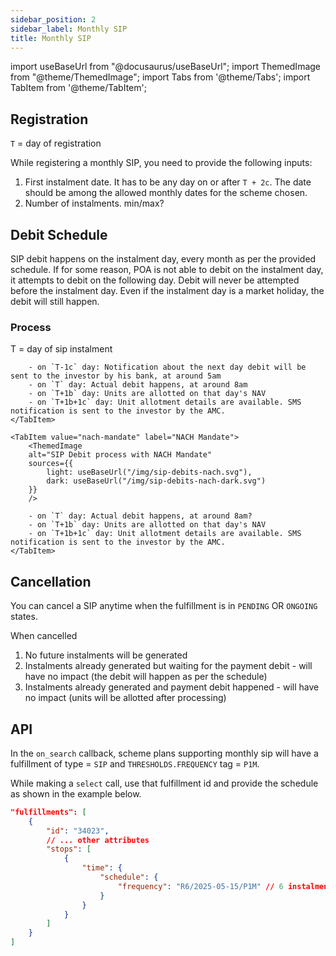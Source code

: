 ```yaml
---
sidebar_position: 2
sidebar_label: Monthly SIP
title: Monthly SIP
---
```


import useBaseUrl from "@docusaurus/useBaseUrl";
import ThemedImage from "@theme/ThemedImage";
import Tabs from '@theme/Tabs';
import TabItem from '@theme/TabItem';

## Registration

`T` = day of registration  

While registering a monthly SIP, you need to provide the following inputs:
1. First instalment date. It has to be any day on or after `T + 2c`. The date should be among the allowed monthly dates for the scheme chosen.
2. Number of instalments. min/max?

## Debit Schedule

SIP debit happens on the instalment day, every month as per the provided schedule. If for some reason, POA is not able to debit on the instalment day, it attempts to debit on the following day. Debit will never be attempted before the instalment day. Even if the instalment day is a market holiday, the debit will still happen.

### Process

T = day of sip instalment  

<Tabs>
    <TabItem value="upi-autopay" label="UPI Autopay" default>
        <ThemedImage
        alt="SIP Debit process with UPI Autopay Mandate"
        sources={{
            light: useBaseUrl("/img/sip-debits-upiautopay.svg"),
            dark: useBaseUrl("/img/sip-debits-upiautopay-dark.svg"),
        }}
        />

        - on `T-1c` day: Notification about the next day debit will be sent to the investor by his bank, at around 5am
        - on `T` day: Actual debit happens, at around 8am
        - on `T+1b` day: Units are allotted on that day's NAV
        - on `T+1b+1c` day: Unit allotment details are available. SMS notification is sent to the investor by the AMC.
    </TabItem>

    <TabItem value="nach-mandate" label="NACH Mandate">
        <ThemedImage
        alt="SIP Debit process with NACH Mandate"
        sources={{
            light: useBaseUrl("/img/sip-debits-nach.svg"),
            dark: useBaseUrl("/img/sip-debits-nach-dark.svg")
        }}
        />

        - on `T` day: Actual debit happens, at around 8am?
        - on `T+1b` day: Units are allotted on that day's NAV
        - on `T+1b+1c` day: Unit allotment details are available. SMS notification is sent to the investor by the AMC.    
    </TabItem>
</Tabs>

## Cancellation
You can cancel a SIP anytime when the fulfillment is in `PENDING` OR `ONGOING` states.

When cancelled
1. No future instalments will be generated
2. Instalments already generated but waiting for the payment debit - will have no impact (the debit will happen as per the schedule)
3. Instalments already generated and payment debit happened - will have no impact (units will be allotted after processing)

## API

In the `on_search` callback, scheme plans supporting monthly sip will have a fulfillment of type = `SIP` and `THRESHOLDS.FREQUENCY` tag = `P1M`. 

While making a `select` call, use that fulfillment id and provide the schedule as shown in the example below.

```json
"fulfillments": [
    {
        "id": "34023",
        // ... other attributes
        "stops": [
            {
                "time": {
                    "schedule": {
                        "frequency": "R6/2025-05-15/P1M" // 6 instalments, starting 15th May and recurring every month on 15th
                    }
                }
            }
        ]
    }
]
```